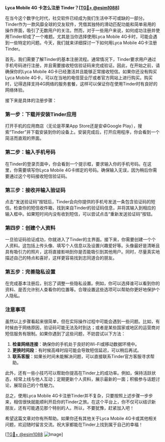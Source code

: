 **Lyca Mobile 4G 卡怎么注册 Tinder？[[TG💪+ @esim1088](https://t.me/s/esim1088)]**

在当今这个数字化时代，社交软件已经成为我们生活中不可或缺的一部分。Tinder作为一款风靡全球的交友软件，凭借其独特的滑动匹配功能和简单易用的操作界面，吸引了无数用户的关注。然而，对于一些用户来说，如何成功注册并使用Tinder却成了一个难题。尤其是当你选择使用Lyca Mobile 4G卡时，可能会遇到一些特定的问题。今天，我们就来详细探讨一下如何用Lyca Mobile 4G卡注册Tinder。

首先，我们需要了解Tinder的基本注册流程。通常情况下，Tinder要求用户通过手机号码进行注册，并且需要接收短信验证码来完成验证。因此，在开始之前，请确保你的Lyca Mobile 4G卡已经激活并且能够正常接收短信。如果你还没有购买Lyca Mobile 4G卡，可以在当地的电信营业厅或者官方网站上进行购买。购买时，记得选择支持4G网络的服务套餐，这样可以保证你在使用Tinder时有良好的网络体验。

接下来是具体的注册步骤：

### 第一步：下载并安装Tinder应用

打开手机的应用商店（无论是苹果App Store还是安卓Google Play），搜索“Tinder”并下载安装到你的设备上。安装完成后，打开应用程序，你会看到一个简洁而直观的界面。

### 第二步：输入手机号码

在Tinder的登录页面中，你会看到一个提示框，要求输入你的手机号码。在这里，你需要填写你Lyca Mobile 4G卡绑定的号码。确保输入无误，因为稍后你需要通过这个号码接收短信验证码。

### 第三步：接收并输入验证码

点击“发送验证码”按钮后，Tinder会向你提供的手机号发送一条包含验证码的短信。检查你的短信收件箱，找到来自Tinder的验证码信息，并将其输入到相应的输入框中。如果短时间内没有收到短信，可以尝试点击“重新发送验证码”按钮。

### 第四步：创建个人资料

一旦验证码验证成功，你就进入了Tinder的主界面。接下来，你需要创建一个个人资料。这包括上传头像、填写个人信息以及设置兴趣爱好等。头像最好是清晰且具有吸引力的照片，这将直接影响到你是否能吸引到其他用户。同时，尽量真实地描述自己的特点和喜好，这样更容易找到志同道合的朋友。

### 第五步：完善隐私设置

在完成基本注册后，别忘了调整一些隐私设置。例如，你可以选择谁可以看到你的资料、是否允许别人查看你的位置等。合理设置这些选项可以帮助你更好地保护个人隐私。

### 注意事项

虽然以上步骤看起来很简单，但在实际操作过程中可能会遇到一些问题。比如，有时候由于网络原因，验证码可能无法及时到达；或者是某些国家或地区的运营商对短信服务有限制。如果你遇到了这些问题，不妨尝试以下方法：

1. **检查网络连接**：确保你的手机处于良好的Wi-Fi或移动数据环境中。
2. **更换时间段**：有时候高峰时段可能会导致短信延迟，可以稍后再试。
3. **联系客服**：如果长时间未能解决问题，可以直接联系Tinder官方客服寻求帮助。

此外，还有一些小技巧可以帮助你提高在Tinder上的成功率。例如，保持活跃状态，经常上线与他人互动；定期更新个人资料，展示最新的一面；积极参与话题讨论，展现自己的个性魅力。

总之，使用Lyca Mobile 4G卡注册Tinder并不复杂，只要按照上述步骤一步步来，相信很快就能顺利开启你的Tinder之旅。在这个平台上，你不仅可以结识新朋友，还有可能遇见那个特别的人。所以，不要犹豫，赶紧加入吧！

希望这篇文章对你有所帮助。如果你还有其他关于Lyca Mobile 4G卡或其他相关问题，欢迎随时留言交流。祝大家都能在Tinder上找到属于自己的幸福！

[[TG💪+ @esim1088](https://t.me/s/esim1088) ![Image](https://i.postimg.cc/4NQfJmqS/Snipaste-2025-05-13-00-14-12.png)]
